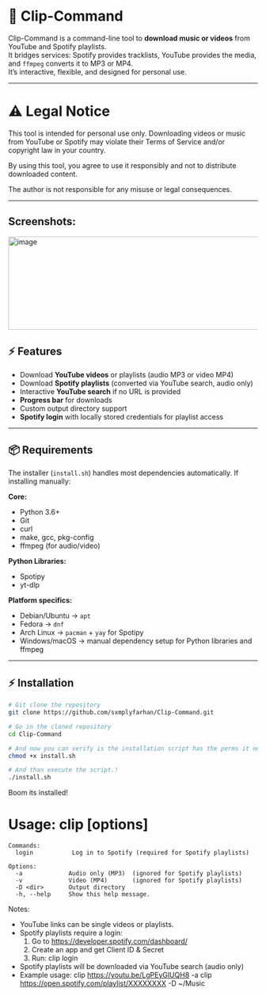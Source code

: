 # :musical_note: Clip-Command

Clip-Command is a command-line tool to **download music or videos** from YouTube and Spotify playlists.  
It bridges services: Spotify provides tracklists, YouTube provides the media, and `ffmpeg` converts it to MP3 or MP4.  
It’s interactive, flexible, and designed for personal use.

----

# ⚠️  Legal Notice

This tool is intended for personal use only. Downloading videos or music from YouTube or Spotify may violate their Terms of Service and/or copyright law in your country.

By using this tool, you agree to use it responsibly and not to distribute downloaded content.

The author is not responsible for any misuse or legal consequences.

---


## Screenshots:

<img width="900" height="188" alt="image" src="https://github.com/user-attachments/assets/460797d2-3600-46f1-810b-bb6b77da5902" />


## :zap: Features

- Download **YouTube videos** or playlists (audio MP3 or video MP4)
- Download **Spotify playlists** (converted via YouTube search, audio only)
- Interactive **YouTube search** if no URL is provided
- **Progress bar** for downloads
- Custom output directory support
- **Spotify login** with locally stored credentials for playlist access

---

## :package: Requirements

The installer (`install.sh`) handles most dependencies automatically. If installing manually:

**Core:**
- Python 3.6+
- Git
- curl
- make, gcc, pkg-config
- ffmpeg (for audio/video)

**Python Libraries:**
- Spotipy
- yt-dlp

**Platform specifics:**
- Debian/Ubuntu → `apt`
- Fedora → `dnf`
- Arch Linux → `pacman` + `yay` for Spotipy
- Windows/macOS → manual dependency setup for Python libraries and ffmpeg

---

## :zap: Installation

``` bash 
# Git clone the repository
git clone https://github.com/sxmplyfarhan/Clip-Command.git

# Go in the cloned repository
cd Clip-Command

# And now you can verify is the installation script has the perms it needs.
chmod +x install.sh

# And than execute the script.!
./install.sh
```

Boom its installed!

# Usage: clip <link> [options]

```
Commands:
  login           Log in to Spotify (required for Spotify playlists)

Options:
  -a             Audio only (MP3)  (ignored for Spotify playlists)
  -v             Video (MP4)       (ignored for Spotify playlists)
  -D <dir>       Output directory
  -h, --help     Show this help message.
```
Notes:
- YouTube links can be single videos or playlists.
- Spotify playlists require a login:
  1. Go to https://developer.spotify.com/dashboard/
  2. Create an app and get Client ID & Secret
  3. Run: clip login
- Spotify playlists will be downloaded via YouTube search (audio only)
- Example usage:
    clip https://youtu.be/LgPEyGlUQH8 -a
    clip https://open.spotify.com/playlist/XXXXXXXX -D ~/Music
